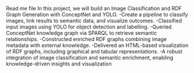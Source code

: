 ﻿Read me file 
In this project, we will build an Image Classification and RDF Graph Generation with ConceptNet and YOLO.
 -Create a pipeline to classify images, link results to semantic data, and visualize outcomes.
 -Classified input images using YOLO for object detection and labelling.
 -Queried ConceptNet knowledge graph via SPARQL to retrieve semantic relationships.
 -Constructed enriched RDF graphs combining image metadata with external knowledge.
 -Delivered an HTML-based visualization of RDF graphs, including graphical and tabular representations.
 -A robust integration of image classification and semantic enrichment, enabling knowledge-driven insights and visualization
